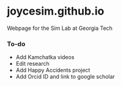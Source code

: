 # joycesim.github.io

Webpage for the Sim Lab at Georgia Tech

### To-do
* Add Kamchatka videos
* Edit research
* Add Happy Accidents project
* Add Orcid ID and link to google scholar
